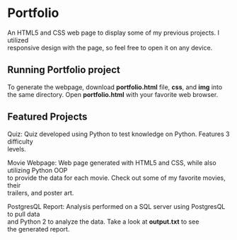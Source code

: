 # Portfolio  
An HTML5 and CSS web page to display some of my previous projects.  I utilized  
responsive design with the page, so feel free to open it on any device.  
  
## Running Portfolio project  
To generate the webpage, download **portfolio.html** file, **css**, and **img**
into the same directory. Open **portfolio.html** with your favorite web browser.  
  
## Featured Projects
Quiz: Quiz developed using Python to test knowledge on Python. Features 3 difficulty  
levels.  
  
Movie Webpage: Web page generated with HTML5 and CSS, while also utilizing Python OOP  
to provide the data for each movie. Check out some of my favorite movies, their  
trailers, and poster art.  
  
PostgresQL Report: Analysis performed on a SQL server using PostgresQL to pull data  
and Python 2 to analyze the data. Take a look at **output.txt** to see  
the generated report.  
